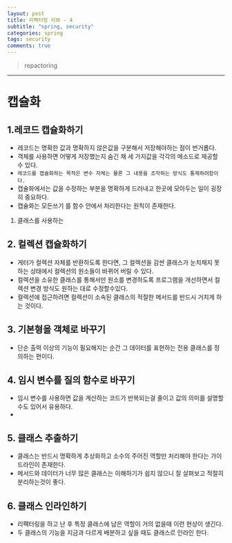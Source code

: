 ```yaml
---
layout: post
title: 리팩터링 리뷰 - 4
subtitle: "spring, security"
categories: spring
tags: security
comments: true
---
```

> repactoring

----
캡슐화
====

## 1.레코드 캡슐화하기

  - 레코드는 명확한 값과 명확하지 않은값을 구분해서 저장해야하는 점이 번거롭다.
  - 객체를 사용하면 어떻게 저장했는지 숨긴 채 세 가지값을 각각의 메소드로 제공할 수 있다. 
  - `레코드를 캡슐화하는 목적은 변수 자체는 물론 그 내용을 조작하는 방식도 통제하려함이다.`
  - 캡슐화에서는 값을 수정하는 부분을 명확하게 드러내고 한곳에 모아두는 일이 굉장히 중요하다.
  - 캡슐화는 모든쓰기 를 함수 안에서 처리한다는 원칙이 존재한다.


  1. 클래스를 사용하는 

## 2. 컬렉션 캡슐화하기

  - 게터가 컬렉션 자체를 반환하도록 한다면, 그 컬렉션을 감싼 클래스가 눈치채지 못하는 상태에서 컬렉션의 원소들이 바뀌어 버릴 수 있다. 
  - 컬렉션을 소유한 클래스를 통해서만 원소를 변경하도록 프로그램을 개선하면서 컬렉션 변경 방식도 원하는 대로 수정할수있다.
  - 컬렉션에 접근하려면 컬렉션이 소속된 클래스의 적절한 메서드를 반드시 거치게 하는 것이다. 

## 3. 기본형을 객체로 바꾸기

  - 단순 출력 이상의 기능이 필요해지는 순간 그 데이터를 표현하는 전용 클래스를 정의하는 편이다. 

## 4. 임시 변수를 질의 함수로 바꾸기

  - 임시 변수를 사용하면 값을 계산하는 코드가 반복되는걸 줄이고 값의 의미를 설명할 수도 있어서 유용하다.
  - 

## 5. 클래스 추출하기

  - 클래스는 반드시 명확하게 추상화하고 소수의 주어진 역할만 처리해야 한다는 가이드라인이 존재한다.
  - 메서드와 데이터가 너무 많은 클래스는 이해하기가 쉽지 않으니 잘 살펴보고 적절히 분리하는것이 좋다. 


## 6. 클래스 인라인하기
  - 리팩터링을 하고 난 후 특정 클래스에 남은 역할이 거의 없을때 이런 현상이 생긴다. 
  - 두 클래스의 기능을 지금과 다르게 배분하고 싶을 때도 클래스르 인라인 한다. 
